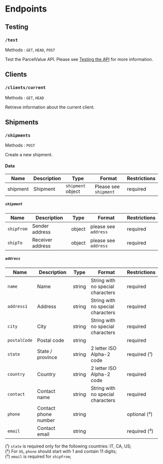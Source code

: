 # Endpoints

## Testing
### `/test`
Methods : `GET`, `HEAD`, `POST`

Test the ParcelValue API. Please see [Testing the API](docs/Testing.md) for more information.

## Clients

### `/clients/current`
Methods : `GET`, `HEAD`

Retrieve information about the current client.

## Shipments

### `/shipments`
Methods : `POST`

Create a new shipment.

#### Data

| Name     | Description | Type              | Format                | Restrictions |
|----------|-------------|-------------------|-----------------------|--------------|
| shipment | Shipment    | `shipment` object | Please see `shipment` | required     |

##### `shipment`

| Name       | Description      | Type   | Format               | Restrictions |
|------------|------------------|--------|----------------------|--------------|
| `shipFrom` | Sender address   | object | please see `address` | required     |
| `shipTo`   | Receiver address | object | please see `address` | required     |

##### `address`
| Name         | Description          | Type   | Format                            | Restrictions |
|--------------|----------------------|--------|-----------------------------------|--------------|
| `name`       | Name                 | string | String with no special characters | required     |
| `address1`   | Address              | string | String with no special characters | required     |
| `city`       | City                 | string | String with no special characters | required     |
| `postalCode` | Postal code          | string |                                   | required     |
| `state`      | State / province     | string | 2 letter ISO Alpha-2 code         | required (¹) |
| `country`    | Country              | string | 2 letter ISO Alpha-2 code         | required     |
| `contact`    | Contact name         | string | String with no special characters | required     |
| `phone`      | Contact phone number | string |                                   | optional (²) |
| `email`      | Contact email        | string |                                   | required (³) |

(¹) `state` is required only for the following countries: IT, CA, US;  
(²) For `US`, `phone` should start with 1 and contain 11 digits;  
(³) `email` is required for `shipFrom`;  
